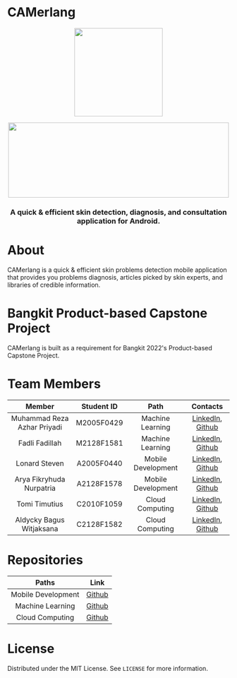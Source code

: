 # CAMerlang

<p align="center"> <img src="https://user-images.githubusercontent.com/86178738/171544543-61170e4e-dc04-4369-98ab-2ccc89c63017.png" width="200" height="200" /> </p>

<p align="center"> <img src="https://user-images.githubusercontent.com/86178738/171544473-4275319c-7286-4079-9489-906d36feb97e.png" width="500" height="170"/> </p>

<h3 align="center"><b> A quick &amp; efficient skin detection, diagnosis, and consultation application for Android. </b></h3>

# About
CAMerlang is a quick &amp; efficient skin problems detection mobile application that provides you problems diagnosis, articles picked by skin experts, and libraries of credible information.

# Bangkit Product-based Capstone Project
CAMerlang is built as a requirement for Bangkit 2022's Product-based Capstone Project.

# Team Members

|            Member           				| Student ID |        Path        |                                                       Contacts                                                      |
| :---------------------------------------: | :--------: | :----------------: | :-----------------------------------------------------------------------------------------------------------------: |
|        Muhammad Reza Azhar Priyadi        | M2005F0429 |  Machine Learning  |        [LinkedIn](), [Github](https://github.com/Azer2401)           |
|      			Fadli Fadillah     	        | M2128F1581 |  Machine Learning  |      [LinkedIn](https://www.linkedin.com/in/fadlifadillah17/), [Github](https://github.com/fadlifad17)|
|     Lonard Steven     | A2005F0440 | Mobile Development |     [LinkedIn](https://www.linkedin.com/in/lonardsteven), [Github](https://www.github.com/lonard2)            |
|      Arya Fikryhuda Nurpatria     | A2128F1578 | Mobile Development |     [LinkedIn](https://www.linkedin.com/in/arya-fikryhuda-nurpatria-842247225/), [Github](https://github.com/arya-fh-n)|
|     Tomi Timutius     | C2010F1059 |   Cloud Computing  |              [LinkedIn](https://www.linkedin.com/mwlite/in/tomi-timutius-31b1ba137), [Github](https://github.com/kurak57)|
| Aldycky Bagus Witjaksana | C2128F1582 |   Cloud Computing  |     [LinkedIn](https://www.linkedin.com/in/aldycky-bagus-witjaksana-4969441b0/), [Github](https://github.com/aldybw)|

# Repositories

| Paths | Link |
| :---: | :---: |
| Mobile Development | [Github](https://github.com/lonard2/CAMerlang-Mobile-Development) |
|  Machine Learning  |  [Github]()  |
|   Cloud Computing  |   [Github](https://github.com/aldybw/CAMerlang-sql-rest-api)  |

# License
Distributed under the MIT License. See `LICENSE` for more information.